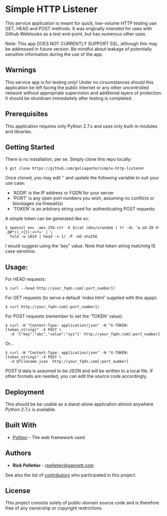 # Simple HTTP Listener

This service application is meant for quick, low-volume HTTP testing use GET, HEAD and POST methods. It was originally intended for uses with Github Webhooks as a test end-point, but has numerous other uses.

Note: This app DOES NOT CURRENTLY SUPPORT SSL, although this may be addressed in future version. Be mindful about leakage of potentially sensitive information during the use of the app.

## Warnings

This service app is for testing only! Under no cirsumstances should this application be left facing the public Internet or any other uncontrolled network without appropriate supervision and additional layers of protection. It should be shutdown immedaitely after testing is completed.

## Prerequisites

This application requires only Python 2.7.x and uses only built-in modules and libraries.

## Getting Started

There is no installation, per se. Simply clone this repo locally:

```
$ git clone https://github.com/galiagante/simple-http-listener
```

Once cloned, you may edit '' and update the following variable to suit your use case:
* 'ADDR' is the IP address or FQDN for your server
* 'PORT' is any open port numbers you wish, assuming no conflicts or blockages via firewall(s)
* 'TOKEN' is an arbitrary string used for authenticating POST requests.

A simple token can be generated like so:
```
$ openssl enc -aes-256-ctr -k $(cat /dev/urandom | tr -dc 'a-zA-Z0-9-_@#*()_+{}|:<>?=' | \
  fold -w 1024 | head -n 1) -P -md sha256
```
I would suggest using the 'key" value. Note that token string matching IS case sensitive.

## Usage:

For HEAD requests:
```
$ curl --head http://your_fqdn.com[:port_number]/
```

For GET requests (to serve a default 'index.html' supplied with this appp):
```
$ curl http://your_fqdn.com[:port_number]/
```

For POST requests (remember to set the 'TOKEN' value):
```
$ curl -H "Content-Type: application/json" -H "X-TOKEN: [token_string]" -X POST \
  -d '{"key":"abc","value":"xyz"}' http://your_fqdn.com[:port_number]
```
Or...
```
$ curl -H "Content-Type: application/json" -H "X-TOKEN: [token_string]" -X POST \
  -d @filename.json  http://your_fqdn.com[:port_number]
```

POST'd data is assumed to be JSON and will be written to a local file. If other formats are needed, you can edit the source code accordingly.

## Deployment

This should be be usable as a stand-alone application almost anywhere Python 2.7.x is available. 

## Built With

* [Python](https://www.python.org) - The web framework used

## Authors

* **Rick Pelletier** - rpelletier@gannett.com

See also the list of [contributors](https://github.com/your/project/contributors) who participated in this project.

## License

This project consists solely of public-domain source code and is therefore free of any ownership or copyright restrictions.
